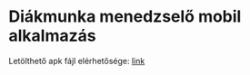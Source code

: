 # Diákmunka menedzselő mobil alkalmazás

Letölthető apk fájl elérhetősége: [link](https://mega.nz/file/bE5j2BhB#t5ANwslHZK9dt35dMCEgUDENac_gLV_h-A0A4tY2Q7Y)
